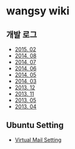 wangsy wiki
===========

개발 로그
--------
- [2015. 02](dev-logs/201502)
- [2014. 08](dev-logs/201408)
- [2014. 07](dev-logs/201407)
- [2014. 06](dev-logs/201406)
- [2014. 05](dev-logs/201405)
- [2014. 03](dev-logs/201403)
- [2013. 12](dev-logs/201312)
- [2013. 11](dev-logs/201311)
- [2013. 05](dev-logs/201305)
- [2013. 04](dev-logs/201304)

Ubuntu Setting
---------------
- [Virtual Mail Setting](ubuntu/setting-virtual-mail)
